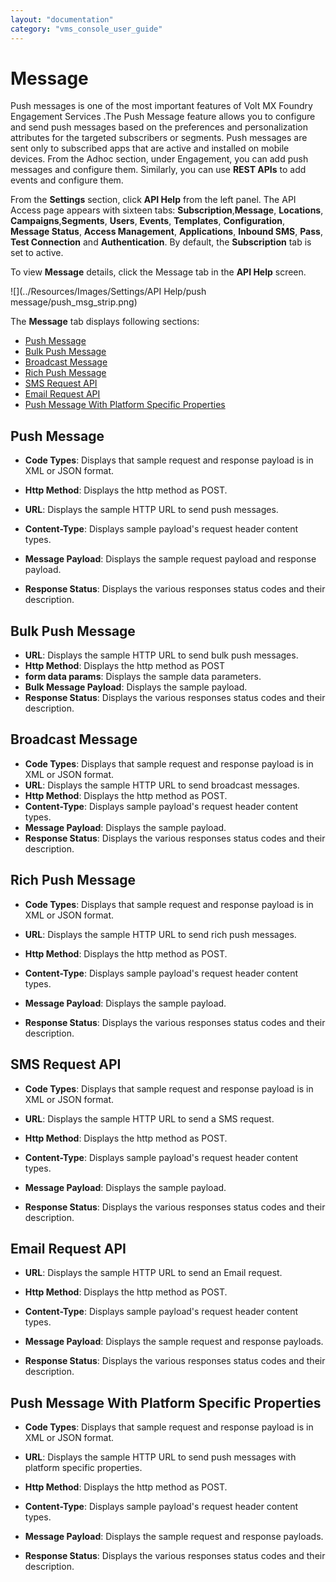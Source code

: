 ```yaml
---
layout: "documentation"
category: "vms_console_user_guide"
---
```

                           

Message
=======

Push messages is one of the most important features of Volt MX Foundry Engagement Services .The Push Message feature allows you to configure and send push messages based on the preferences and personalization attributes for the targeted subscribers or segments. Push messages are sent only to subscribed apps that are active and installed on mobile devices. From the Adhoc section, under Engagement, you can add push messages and configure them. Similarly, you can use **REST APIs** to add events and configure them.

From the **Settings** section, click **API Help** from the left panel. The API Access page appears with sixteen tabs: **Subscription**,**Message**, **Locations**, **Campaigns**,**Segments**, **Users**, **Events**, **Templates**, **Configuration**, **Message Status**, **Access Management**, **Applications**, **Inbound SMS**, **Pass**, **Test Connection** and **Authentication**. By default, the **Subscription** tab is set to active.

To view **Message** details, click the Message tab in the **API Help** screen.

![](../Resources/Images/Settings/API Help/push message/push_msg_strip.png)

The **Message** tab displays following sections:

*   [Push Message](#push-message)
*   [Bulk Push Message](#bulk-push-message)
*   [Broadcast Message](#broadcast-message)
*   [Rich Push Message](#rich-push-message)
*   [SMS Request API](#sms-request-api)
*   [Email Request API](#email-request-api)
*   [Push Message With Platform Specific Properties](#push-message-with-platform-specific-properties)

Push Message
------------

*   **Code Types**: Displays that sample request and response payload is in XML or JSON format.
*   **Http Method**: Displays the http method as POST.
*   **URL**: Displays the sample HTTP URL to send push messages.
*   **Content-Type**: Displays sample payload's request header content types.
*   **Message Payload**: Displays the sample request payload and response payload.
    
*   **Response Status**: Displays the various responses status codes and their description.

Bulk Push Message
-----------------

*   **URL**: Displays the sample HTTP URL to send bulk push messages.
*   **Http Method**: Displays the http method as POST
*   **form data params**: Displays the sample data parameters.
*   **Bulk Message Payload**: Displays the sample payload.
*   **Response Status**: Displays the various responses status codes and their description.

Broadcast Message
-----------------

*   **Code Types**: Displays that sample request and response payload is in XML or JSON format.
*   **URL**: Displays the sample HTTP URL to send broadcast messages.
*   **Http Method**: Displays the http method as POST.
*   **Content-Type**: Displays sample payload's request header content types.
*   **Message Payload**: Displays the sample payload.
*   **Response Status**: Displays the various responses status codes and their description.

Rich Push Message
-----------------

*   **Code Types**: Displays that sample request and response payload is in XML or JSON format.
*   **URL**: Displays the sample HTTP URL to send rich push messages.
*   **Http Method**: Displays the http method as POST.
*   **Content-Type**: Displays sample payload's request header content types.
*   **Message Payload**: Displays the sample payload.
    
*   **Response Status**: Displays the various responses status codes and their description.

SMS Request API
---------------

*   **Code Types**: Displays that sample request and response payload is in XML or JSON format.
*   **URL**: Displays the sample HTTP URL to send a SMS request.
*   **Http Method**: Displays the http method as POST.
*   **Content-Type**: Displays sample payload's request header content types.
*   **Message Payload**: Displays the sample payload.
    
*   **Response Status**: Displays the various responses status codes and their description.

Email Request API
-----------------

*   **URL**: Displays the sample HTTP URL to send an Email request.
*   **Http Method**: Displays the http method as POST.
*   **Content-Type**: Displays sample payload's request header content types.
*   **Message Payload**: Displays the sample request and response payloads.
    
*   **Response Status**: Displays the various responses status codes and their description.

Push Message With Platform Specific Properties
----------------------------------------------

*   **Code Types**: Displays that sample request and response payload is in XML or JSON format.
*   **URL**: Displays the sample HTTP URL to send push messages with platform specific properties.
*   **Http Method**: Displays the http method as POST.
*   **Content-Type**: Displays sample payload's request header content types.
*   **Message Payload**: Displays the sample request and response payloads.
    
*   **Response Status**: Displays the various responses status codes and their description.
